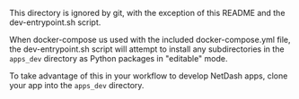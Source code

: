 This directory is ignored by git, with the exception of this README and the dev-entrypoint.sh script.

When docker-compose us used with the included docker-compose.yml file, the dev-entrypoint.sh script will attempt to install any subdirectories in the `apps_dev` directory as Python packages in "editable" mode.

To take advantage of this in your workflow to develop NetDash apps, clone your app into the `apps_dev` directory.
